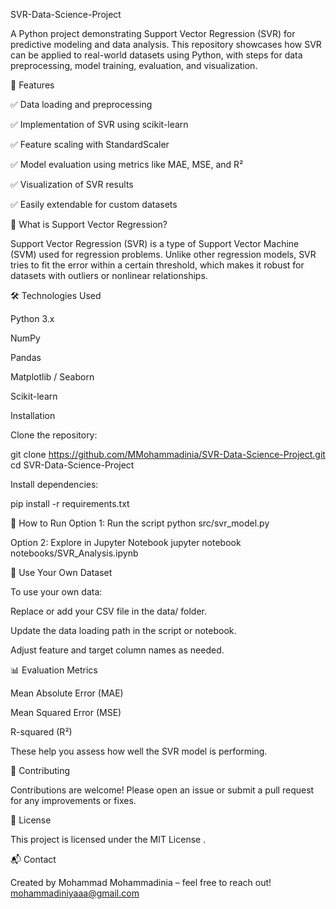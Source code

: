 SVR-Data-Science-Project

A Python project demonstrating Support Vector Regression (SVR) for predictive modeling and data analysis. This repository showcases how SVR can be applied to real-world datasets using Python, with steps for data preprocessing, model training, evaluation, and visualization.

🚀 Features

✅ Data loading and preprocessing

✅ Implementation of SVR using scikit-learn

✅ Feature scaling with StandardScaler

✅ Model evaluation using metrics like MAE, MSE, and R²

✅ Visualization of SVR results

✅ Easily extendable for custom datasets

🧠 What is Support Vector Regression?

Support Vector Regression (SVR) is a type of Support Vector Machine (SVM) used for regression problems. Unlike other regression models, SVR tries to fit the error within a certain threshold, which makes it robust for datasets with outliers or nonlinear relationships.

🛠️ Technologies Used

Python 3.x

NumPy

Pandas

Matplotlib / Seaborn

Scikit-learn


Installation

Clone the repository:

git clone https://github.com/MMohammadinia/SVR-Data-Science-Project.git
cd SVR-Data-Science-Project


Install dependencies:

pip install -r requirements.txt

🧪 How to Run
Option 1: Run the script
python src/svr_model.py

Option 2: Explore in Jupyter Notebook
jupyter notebook notebooks/SVR_Analysis.ipynb

📝 Use Your Own Dataset

To use your own data:

Replace or add your CSV file in the data/ folder.

Update the data loading path in the script or notebook.

Adjust feature and target column names as needed.

📊 Evaluation Metrics

Mean Absolute Error (MAE)

Mean Squared Error (MSE)

R-squared (R²)

These help you assess how well the SVR model is performing.

🤝 Contributing

Contributions are welcome!
Please open an issue or submit a pull request for any improvements or fixes.

📄 License

This project is licensed under the MIT License
.

📬 Contact

Created by Mohammad Mohammadinia
 – feel free to reach out!
mohammadiniyaaa@gmail.com
